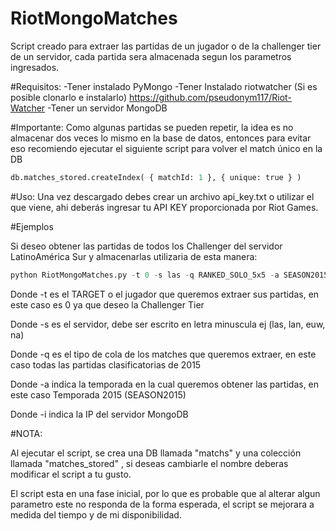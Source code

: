 # RiotMongoMatches

Script creado para extraer las partidas de un jugador o de la challenger tier de un servidor, cada partida sera almacenada segun los
parametros ingresados.


#Requisitos:
-Tener instalado PyMongo
-Tener Instalado riotwatcher (Si es posible clonarlo e instalarlo) https://github.com/pseudonym117/Riot-Watcher
-Tener un servidor MongoDB

#Importante:
Como algunas partidas se pueden repetir, la idea es no almacenar dos veces lo mismo en la base de datos, entonces para evitar eso recomiendo ejecutar el siguiente script para volver el match único en la DB

```python
db.matches_stored.createIndex( { matchId: 1 }, { unique: true } )
```


#Uso:
Una vez descargado debes crear un archivo api_key.txt o utilizar el que viene, ahi deberás ingresar tu API KEY proporcionada por
Riot Games.


#Ejemplos

Si deseo obtener las partidas de todos los Challenger del servidor LatinoAmérica Sur y almacenarlas utilizaria de esta manera:

```python
python RiotMongoMatches.py -t 0 -s las -q RANKED_SOLO_5x5 -a SEASON2015 -i localhost
```
Donde -t es el TARGET o el jugador que queremos extraer sus partidas, en este caso es 0 ya que deseo la Challenger Tier

Donde -s es el servidor, debe ser escrito en letra minuscula ej (las, lan, euw, na)

Donde -q es el tipo de cola de los matches que queremos extraer, en este caso todas las partidas clasificatorias de 2015

Donde -a indica la temporada en la cual queremos obtener las partidas, en este caso Temporada 2015 (SEASON2015)

Donde -i indica la IP del servidor MongoDB



#NOTA:

Al ejecutar el script, se crea una DB llamada "matchs" y una colección llamada "matches_stored" , si deseas cambiarle el nombre deberas modificar el script a tu gusto.


El script esta en una fase inicial, por lo que es probable que al alterar algun parametro este no responda de la forma esperada, el script se mejorara a medida del tiempo y de mi disponibilidad.

